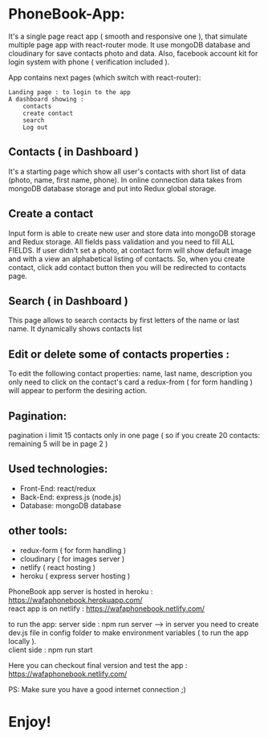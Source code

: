# PhoneBook-App:

It's a single page react app ( smooth and responsive one ), that simulate multiple page app with react-router mode. It use mongoDB database and cloudinary for save contacts photo and data. Also, facebook account kit for login system with phone ( verification included ).

App contains next pages (which switch with react-router):

    Landing page : to login to the app
    A dashboard showing :
        contacts
        create contact    
        search
        Log out

## Contacts ( in Dashboard )

It's a starting page which show all user's contacts with short list of data (photo, name, first name, phone). In online connection data takes from mongoDB database storage and put into Redux global storage.

## Create a contact

Input form is able to create new user and store data into mongoDB storage and Redux storage. All fields pass validation and you need to fill ALL FIELDS. If user didn't set a photo, at contact form will show default image and with a view an alphabetical listing of contacts.
So, when you create contact, click add contact button then you will be redirected to contacts page.


## Search ( in Dashboard )

This page allows to search contacts by first letters of the name or last name. It dynamically shows contacts list


## Edit or delete some of contacts properties :

To edit the following contact properties: name, last name, description you only need to click on the contact's card a redux-from ( for form handling ) will appear to perform the desiring action.

## Pagination:

pagination i limit 15 contacts only in one page ( so if you create 20 contacts:  remaining 5 will be in page 2 )


## Used technologies:

<ul>
    <li>Front-End: react/redux</li>
    <li>Back-End: express.js (node.js)</li>
    <li>Database: mongoDB database </li>
</ul>

## other tools:
<ul>
    <li>redux-form ( for form handling )</li>
    <li>cloudinary ( for images server )</li>
    <li>netlify ( react hosting )</li>
    <li>heroku ( express server hosting )</li>
</ul>

PhoneBook app server is hosted in heroku : https://wafaphonebook.herokuapp.com/ <br/>
react app is on netlify : https://wafaphonebook.netlify.com/


to run the app: server side : npm run server --> in server you need to create dev.js file in config folder to make environment variables ( to run the app locally ). <br/>
        client side : npm run start


Here you can checkout final version and test the app : https://wafaphonebook.netlify.com/

PS: Make sure you have a good internet connection ;) 

# Enjoy!
